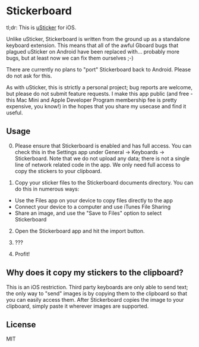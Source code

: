 # Stickerboard

tl;dr: This is [uSticker](https://github.com/apsun/uSticker) for iOS.

Unlike uSticker, Stickerboard is written from the ground up as a standalone
keyboard extension. This means that all of the awful Gboard bugs that
plagued uSticker on Android have been replaced with... probably more bugs,
but at least now we can fix them ourselves ;-)

There are currently no plans to "port" Stickerboard back to Android. Please
do not ask for this.

As with uSticker, this is strictly a personal project; bug reports are
welcome, but please do not submit feature requests. I make this app public
(and free - this Mac Mini and Apple Developer Program membership fee is
pretty expensive, you know!) in the hopes that you share my usecase and find
it useful.

## Usage

0. Please ensure that Stickerboard is enabled and has full access. You can
check this in the Settings app under General -> Keyboards -> Stickerboard.
Note that we do not upload any data; there is not a single line of network
related code in the app. We only need full access to copy the stickers to
your clipboard.

1. Copy your sticker files to the Stickerboard documents directory. You can
do this in numerous ways:
  - Use the Files app on your device to copy files directly to the app
  - Connect your device to a computer and use iTunes File Sharing
  - Share an image, and use the "Save to Files" option to select Stickerboard

2. Open the Stickerboard app and hit the import button.

3. ???

4. Profit!

## Why does it copy my stickers to the clipboard?

This is an iOS restriction. Third party keyboards are only able to send text;
the only way to "send" images is by copying them to the clipboard so that you
can easily access them. After Stickerboard copies the image to your clipboard,
simply paste it wherever images are supported.

## License

MIT